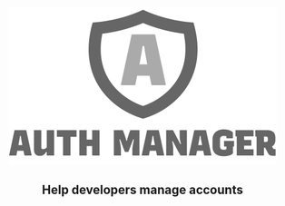 <article align='center'>
  <img src='./assets/hero.png'></img>
  <h1>
    Help developers manage accounts
  </h1>
</article>